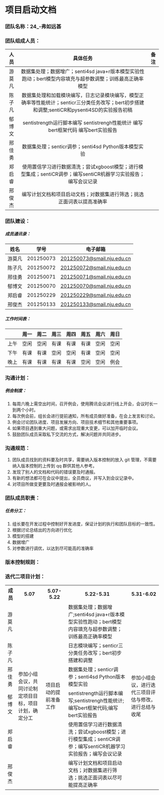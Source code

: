 # 项目启动文档

### 团队名称：24_-弗如远甚

### 团队组成人员：

|  人员  | 具体任务                             | 备注 |
| :----: |  :----------------------------------------------------------: | :--: |
| 游莫凡 | 数据集处理；数据增广；senti4sd java+r版本模型实验性跑动；bert模型内容填充与超参数调整；训练最高正确率模型        |      |
| 陈子凡 |  数据集处理和加载模块编写，日志记录模块编写，模型正确率等性能统计；senticr三分类任务改写；bert初步搭建和调整;sentiCR和pysenti4SD的实验报告初稿  |      |
| 郁博文 |sentistrength运行脚本编写 sentistrengh性能统计 编写bert框架代码 编写bert实验报告         |      |
| 邢佳勇 |  数据集处理；senticr调参；senti4sd Python版本模型实验                            |      |
| 郑启睿 |  使用置信学习进行数据清洗；尝试xgboost模型；进行模型集成；sentiCR调参；编写sentiCR机器学习实验报告；编写会议记录  | |
| 邢俊杰 | 编写计划文档和项目启动文档；对数据集进行筛选；挑选正面词表以提高准确率   | |

### 团队建设：

##### 成员通讯录：

|  姓名  |   学号    |          电子邮箱          |
| :----: | :-------: | :------------------------: |
| 游莫凡 | 201250073 | 201250073@smail.nju.edu.cn |
| 陈子凡 | 201250072 | 201250072@smail.nju.edu.cn |
| 邢佳勇 | 201250071 | 201250071@smail.nju.edu.cn |
| 郁博文 | 201250070 | 201250070@smail.nju.edu.cn |
| 郑启睿 | 201250229 | 201250229@smail.nju.edu.cn |
| 邢俊杰 | 201250133 | 201250133@smail.nju.edu.cn |

##### 工作时间表：

|      | 周一 | 周二 | 周三 | 周四 | 周五 | 周六 | 周日 |
| :--: | :--: | :--: | :--: | :--: | :--: | :--: | :--: |
| 上午 | 空闲 | 空闲 | 有课 | 有课 | 有课 | 空闲 | 空闲 |
| 下午 | 有课 | 有课 | 空闲 | 空闲 | 有课 | 空闲 | 空闲 |
| 晚上 | 有课 | 有课 | 有课 | 有课 | 空闲 | 空闲| 例会 |

### 沟通计划：

##### 例会制度：

1. 每周六晚上需空出时间，召开例会，使用腾讯会议进行线上开会，会议时长一到两个小时。 
2. 每次例会前，组长会进行提前通知，所有成员做好准备，在会上发言和讨论。 
3. 例会讨论团队进度、项目发展方向、项目技术细节和其他重要事项。 
4. 如果项目遇到重大问题，或需求出现重大变更，可以加开临时会议。 
6. 鼓励团队成员采取私下交流的方式，解决问题并共同进步。

### 沟通规范：

1. 团队成员找到的资料要及时共享，需要纳入版本控制的放入 git 管理，不需要纳入版本控制的上传到 qq 群供其他人参考。
2. 发现了别人的文档和代码的错误要及时通报。
3. 有新的想法都可在会议中提出，全员商议，并写入到会议记录中。
4. 对项目所做变更要及时通报会被影响的人。

### 团队成员职责：

##### 任务分工：
1. 组长要在开发过程中控制好开发进度，保证计划的执行和团队目标的一致性。
2. 根据讨论总结出的方向进行优化
3. 模型的搭建
4. 数据增广
5. 对参数进行调优，以达到尽可能高的准确率


### 版本控制规则：

### 迭代二项目计划：
<table>
    <tr>
        <th>成员</th>
        <th>5.07</th>
        <th>5.07-5.22</th>
        <th>5.22-5.31</th>
        <th>5.31-6.02</th>
    </tr>
    <tr>
        <td>游莫凡</td>
        <td rowspan="6">参加小组会议，共同讨论制定项目目标，项目计划，确定分工</td>
        <td rowspan="6">项目启动的提前准备工作</td>
        <td >数据集处理；数据增广;senti4sd java+r版本模型实验性跑动；bert模型内容填充与超参数调整；训练最高正确率模型</td>
        <td rowspan="6">参加小组会议，进行迭代三项目评估与修改，进行总结与收尾</td>
    </tr>
    <tr>
        <td>陈子凡</td>
        <td >日志模块编写；senticr三分类任务改写；bert初步搭建和调整</td>
    </tr>
    <tr>
        <td>邢佳勇</td>
        <td>数据集处理；senticr调参；senti4sd Python版本模型实验</td>
    </tr>
    <tr>
        <td>郁博文</td>
        <td >sentistrength运行脚本编写;sentistrengh性能统计;编写bert框架代码;编写bert实验报告</td>
    </tr>
     <tr>
        <td>郑启睿</td>
        <td>使用置信学习进行数据清洗；尝试xgboost模型；进行模型集成；sentiCR调参；编写sentiCR机器学习实验报告；编写会议记录
</td>
    </tr>
     <tr>
        <td>邢俊杰</td>
        <td>编写计划文档和项目启动文档；对数据集进行筛选；挑选正面词表以尽可能提高正确率</td>
    </tr>


